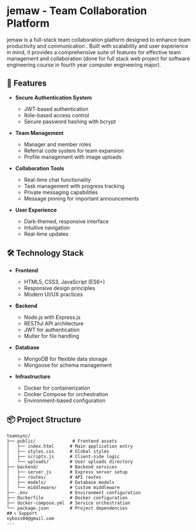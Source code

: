 # jemaw - Team Collaboration Platform

jemaw is a  full-stack team collaboration platform designed to enhance team productivity and communication . Built with scalability and user experience in mind, it provides a comprehensive suite of features for effective team management and collaboration
(done for full stack web project for software engineering course in fourth year computer engineering major).

## 🚀 Features

- **Secure Authentication System**
  - JWT-based authentication
  - Role-based access control
  - Secure password hashing with bcrypt

- **Team Management**
  - Manager and member roles
  - Referral code system for team expansion
  - Profile management with image uploads

- **Collaboration Tools**
  - Real-time chat functionality
  - Task management with progress tracking
  - Private messaging capabilities
  - Message pinning for important announcements

- **User Experience**
  - Dark-themed, responsive interface
  - Intuitive navigation
  - Real-time updates

## 🛠️ Technology Stack

- **Frontend**
  - HTML5, CSS3, JavaScript (ES6+)
  - Responsive design principles
  - Modern UI/UX practices

- **Backend**
  - Node.js with Express.js
  - RESTful API architecture
  - JWT for authentication
  - Multer for file handling

- **Database**
  - MongoDB for flexible data storage
  - Mongoose for schema management

- **Infrastructure**
  - Docker for containerization
  - Docker Compose for orchestration
  - Environment-based configuration

## 📦 Project Structure

```
teamsync/
├── public/              # Frontend assets
│   ├── index.html      # Main application entry
│   ├── styles.css      # Global styles
│   ├── scripts.js      # Client-side logic
│   └── uploads/        # User uploads directory
├── backend/            # Backend services
│   ├── server.js       # Express server setup
│   ├── routes/         # API routes
│   ├── models/         # Database models
│   └── middleware/     # Custom middleware
├── .env                # Environment configuration
├── Dockerfile          # Docker configuration
├── docker-compose.yml  # Service orchestration
└── package.json        # Project dependencies
## 📞 Support
nyboss04@gmail.com
---
